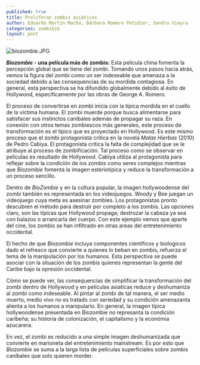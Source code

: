 ```yaml
---
published: true
title: Proliferan zombis asiáticos
author: Eduardo Martín Macho, Bárbara Romero Petidier, Sandra Vieyra
categories: zombibib
layout: post
---
```


![biozombie.JPG]({{site.baseurl}}/images/biozombie.JPG)  

**_Biozombie_ - una película más de zombis:** Esta película china fomenta la percepción global que se tiene del zombi. Tomando unos pasos hacia atrás, vemos la figura del zombi como un ser indeseable que amenaza a la sociedad debido a las consequencias de su mordida contagiosa. En general, esta perspectiva se ha difundido globalmente debido al éxito de Hollywood, especificamente por las obras de George A. Romero. 

El proceso de convertirse en zombi inicia con la típica mordida en el cuello de la víctima humana. El zombi muerde porque busca alimentarse para satisfacer sus instinctos caníbales además de propagar su raza. En conexión con otros temas zombiescos más generales, este proceso de transformación es el típico que es proyectado en Hollywood. Es este mismo proceso que el zombi protagonista critica en la novela _Malas Hierbas_ (2010) de Pedro Cabiya. El protagonista critica la falta de complejidad que se le atribuye al proceso de zombificación. Tal proceso como se observar en películas es resultado de Hollywood. Cabiya utiliza al protagonista para reflejar
sobre la condición de los zombis como seres complejos mientras que _Biozombie_ fomenta la imagen esteriotípica y reduce la transformación a un proceso sencillo. 

Dentro de _BioZombie_ y en la cultura popular, la imagen hollywoodense del zombi también es representada en los videojuegos. Woody y Bee juegan un videojuego cuya meta es asesinar zombies. Los protagonistas pronto descubren el método para destruir por completo a los zombis. Las opciones claro, son las típicas que Hollywood propaga; destrozar la cabeza ya sea con balazos o arrancarla  del cuerpo. Con este ejemplo vemos que aparte del cine, los zombis se han infiltrado en otras areas del entretenimiento occidental. 

El hecho de que _Biozombie_ incluya componentes científicos y biologicos dado el refresco que convierte a quienes lo beban en zombis, refuerza el tema de la manipulación por los humanos. Esta perspectiva se puede asociar con la situación de los zombis quienes representan la gente del Caribe bajo la opresión occidental. 

Cómo se puede ver, las consequencias de simplificar la transformación del zombi dentro de Hollywood y en películas asiaticas reduce y deshumaniza al zombi como indeseable. Al pintar al zombi de tal manera, el ser medio muerto, medio vivo no es tratado con seriedad y su condición amenazanta alienta a los humanos a manipularlo. En general, la imagen típica hollywoodense presentada en Biozombie no represanta la condición caribeña; su historia de colonización, el capitalismo y la económia azucarera. 

En vez, el zombi es reducido a una simple imagen deshumanizada que convierte en marioneta del entretenimiento mainstream. Es por esto que _Biozombie_ se suma a la larga lista de películas superficiales sobre zombis caníbales que solo quieren morder.
